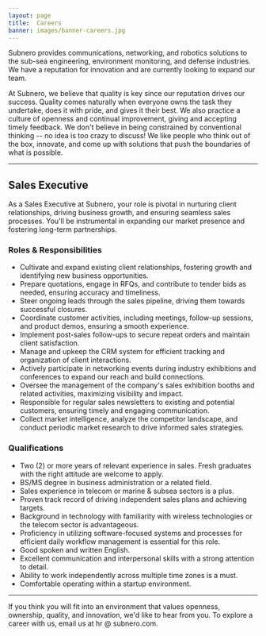 ```yaml
---
layout: page
title:  Careers
banner: images/banner-careers.jpg
---
```


Subnero provides communications, networking, and robotics solutions to the sub-sea engineering, environment monitoring, and defense industries. We have a reputation for innovation and are currently looking to expand our team.

At Subnero, we believe that quality is key since our reputation drives our success. Quality comes naturally when everyone owns the task they undertake, does it with pride, and gives it their best. We also practice a culture of openness and continual improvement, giving and accepting timely feedback. We don't believe in being constrained by conventional thinking -- no idea is too crazy to discuss! We like people who think out of the box, innovate, and come up with solutions that push the boundaries of what is possible.

---
## Sales Executive

As a Sales Executive at Subnero, your role is pivotal in nurturing client relationships, driving business growth, and ensuring seamless sales processes. You'll be instrumental in expanding our market presence and fostering long-term partnerships.

### Roles & Responsibilities
- Cultivate and expand existing client relationships, fostering growth and identifying new business opportunities.
- Prepare quotations, engage in RFQs, and contribute to tender bids as needed, ensuring accuracy and timeliness.
- Steer ongoing leads through the sales pipeline, driving them towards successful closures.
- Coordinate customer activities, including meetings, follow-up sessions, and product demos, ensuring a smooth experience.
- Implement post-sales follow-ups to secure repeat orders and maintain client satisfaction.
- Manage and upkeep the CRM system for efficient tracking and organization of client interactions.
- Actively participate in networking events during industry exhibitions and conferences to expand our reach and build connections.
- Oversee the management of the company's sales exhibition booths and related activities, maximizing visibility and impact.
- Responsible for regular sales newsletters to existing and potential customers, ensuring timely and engaging communication.
- Collect market intelligence, analyze the competitor landscape, and conduct periodic market research to drive informed sales strategies.

### Qualifications
- Two (2) or more years of relevant experience in sales. Fresh graduates with the right attitude are welcome to apply.
- BS/MS degree in business administration or a related field.
- Sales experience in telecom or marine & subsea sectors is a plus.
- Proven track record of driving independent sales plans and achieving targets.
- Background in technology with familiarity with wireless technologies or the telecom sector is advantageous.
- Proficiency in utilizing software-focused systems and processes for efficient daily workflow management is essential for this role.
- Good spoken and written English.
- Excellent communication and interpersonal skills with a strong attention to detail.
- Ability to work independently across multiple time zones is a must.
- Comfortable operating within a startup environment.

---

If you think you will fit into an environment that values openness, ownership, quality, and innovation, we'd like to hear from you. To explore a career with us, email us at hr @ subnero.com.
